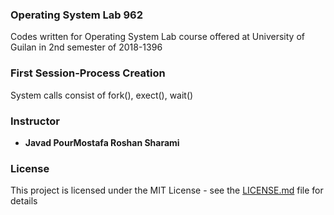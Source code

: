 ### Operating System Lab 962 
Codes written for Operating System Lab course offered at University of Guilan in 2nd semester of 2018-1396

### First Session-Process Creation
System calls consist of fork(), exect(), wait()

### Instructor
* **Javad PourMostafa Roshan Sharami** 

### License

This project is licensed under the MIT License - see the [LICENSE.md](LICENSE.md) file for details

